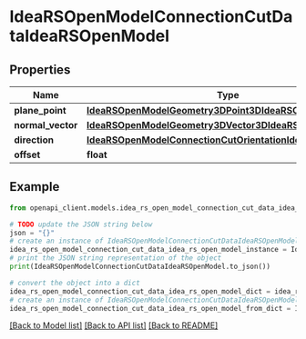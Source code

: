 # IdeaRSOpenModelConnectionCutDataIdeaRSOpenModel


## Properties

Name | Type | Description | Notes
------------ | ------------- | ------------- | -------------
**plane_point** | [**IdeaRSOpenModelGeometry3DPoint3DIdeaRSOpenModel**](IdeaRSOpenModelGeometry3DPoint3DIdeaRSOpenModel.md) |  | [optional] 
**normal_vector** | [**IdeaRSOpenModelGeometry3DVector3DIdeaRSOpenModel**](IdeaRSOpenModelGeometry3DVector3DIdeaRSOpenModel.md) |  | [optional] 
**direction** | [**IdeaRSOpenModelConnectionCutOrientationIdeaRSOpenModel**](IdeaRSOpenModelConnectionCutOrientationIdeaRSOpenModel.md) |  | [optional] 
**offset** | **float** |  | [optional] 

## Example

```python
from openapi_client.models.idea_rs_open_model_connection_cut_data_idea_rs_open_model import IdeaRSOpenModelConnectionCutDataIdeaRSOpenModel

# TODO update the JSON string below
json = "{}"
# create an instance of IdeaRSOpenModelConnectionCutDataIdeaRSOpenModel from a JSON string
idea_rs_open_model_connection_cut_data_idea_rs_open_model_instance = IdeaRSOpenModelConnectionCutDataIdeaRSOpenModel.from_json(json)
# print the JSON string representation of the object
print(IdeaRSOpenModelConnectionCutDataIdeaRSOpenModel.to_json())

# convert the object into a dict
idea_rs_open_model_connection_cut_data_idea_rs_open_model_dict = idea_rs_open_model_connection_cut_data_idea_rs_open_model_instance.to_dict()
# create an instance of IdeaRSOpenModelConnectionCutDataIdeaRSOpenModel from a dict
idea_rs_open_model_connection_cut_data_idea_rs_open_model_from_dict = IdeaRSOpenModelConnectionCutDataIdeaRSOpenModel.from_dict(idea_rs_open_model_connection_cut_data_idea_rs_open_model_dict)
```
[[Back to Model list]](../README.md#documentation-for-models) [[Back to API list]](../README.md#documentation-for-api-endpoints) [[Back to README]](../README.md)


